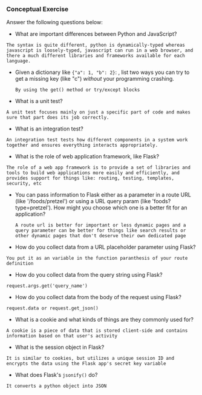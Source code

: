 ### Conceptual Exercise

Answer the following questions below:

- What are important differences between Python and JavaScript?

```The syntax is quite different, python is dynamically-typed whereas javascript is loosely-typed, javascript can run in a web browser, and there a much different libraries and frameworks available for each language.```

- Given a dictionary like ``{"a": 1, "b": 2}``: , list two ways you
  can try to get a missing key (like "c") *without* your programming
  crashing.

  ```By using the get() method or try/except blocks```

- What is a unit test?

```A unit test focuses mainly on just a specific part of code and makes sure that part does its job correctly.```

- What is an integration test?

```An integration test tests how different components in a system work together and ensures everything interacts appropriately.```

- What is the role of web application framework, like Flask?

```The role of a web app framework is to provide a set of libraries and tools to build web applications more easily and efficiently, and provides support for things like: routing, testing, templates, security, etc```

- You can pass information to Flask either as a parameter in a route URL
  (like '/foods/pretzel') or using a URL query param (like
  'foods?type=pretzel'). How might you choose which one is a better fit
  for an application?

  ```A route url is better for important or less dynamic pages and a query parameter can be better for things like search results or other dynamic pages that don't deserve their own dedicated page```

- How do you collect data from a URL placeholder parameter using Flask?

```You put it as an variable in the function paranthesis of your route definition```

- How do you collect data from the query string using Flask?

```request.args.get('query_name')```

- How do you collect data from the body of the request using Flask?

```request.data or request.get_json()```

- What is a cookie and what kinds of things are they commonly used for?

```A cookie is a piece of data that is stored client-side and contains information based on that user's activity```

- What is the session object in Flask?

```It is similar to cookies, but utilizes a unique session ID and encrypts the data using the Flask app's secret key variable```

- What does Flask's `jsonify()` do?

```It converts a python object into JSON```
